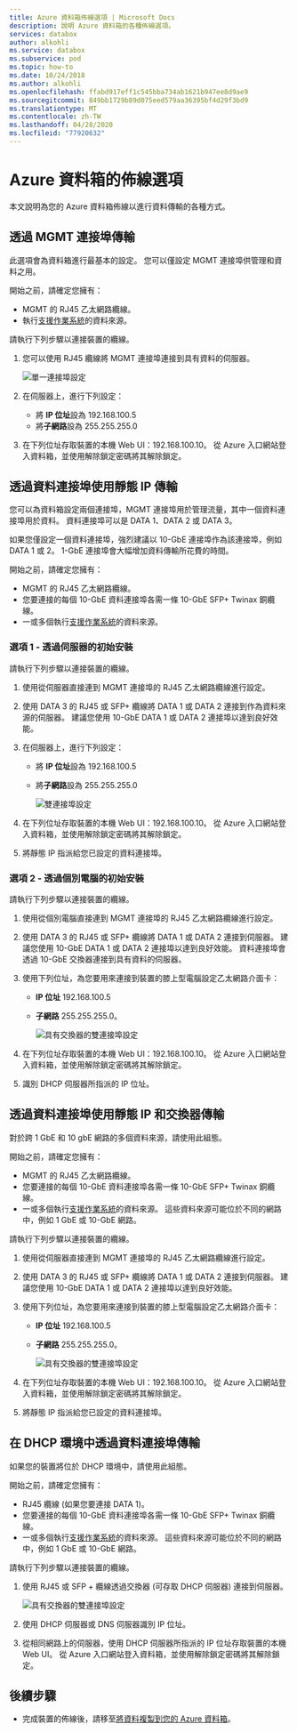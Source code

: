 ```yaml
---
title: Azure 資料箱佈線選項 | Microsoft Docs
description: 說明 Azure 資料箱的各種佈線選項。
services: databox
author: alkohli
ms.service: databox
ms.subservice: pod
ms.topic: how-to
ms.date: 10/24/2018
ms.author: alkohli
ms.openlocfilehash: ffabd917eff1c545bba734ab1621b947ee8d9ae9
ms.sourcegitcommit: 849bb1729b89d075eed579aa36395bf4d29f3bd9
ms.translationtype: MT
ms.contentlocale: zh-TW
ms.lasthandoff: 04/28/2020
ms.locfileid: "77920632"
---
```

# <a name="cabling-options-for-your-azure-data-box"></a>Azure 資料箱的佈線選項

本文說明為您的 Azure 資料箱佈線以進行資料傳輸的各種方式。

## <a name="transfer-via-mgmt-port"></a>透過 MGMT 連接埠傳輸

此選項會為資料箱進行最基本的設定。 您可以僅設定 MGMT 連接埠供管理和資料之用。

開始之前，請確定您擁有：

- MGMT 的 RJ45 乙太網路纜線。
- 執行[支援作業系統](data-box-system-requirements.md#supported-operating-systems-for-clients)的資料來源。

請執行下列步驟以連接裝置的纜線。

1. 您可以使用 RJ45 纜線將 MGMT 連接埠連接到具有資料的伺服器。

    ![單一連接埠設定](media/data-box-cable-options/cabling-mgmt-only.png)

2. 在伺服器上，進行下列設定：

    - 將 **IP 位址**設為 192.168.100.5
    - 將**子網路**設為 255.255.255.0

3. 在下列位址存取裝置的本機 Web UI：192.168.100.10。 從 Azure 入口網站登入資料箱，並使用解除鎖定密碼將其解除鎖定。


## <a name="transfer-via-data-port-with-static-ips"></a>透過資料連接埠使用靜態 IP 傳輸

您可以為資料箱設定兩個連接埠，MGMT 連接埠用於管理流量，其中一個資料連接埠用於資料。 資料連接埠可以是 DATA 1、DATA 2 或 DATA 3。

如果您僅設定一個資料連接埠，強烈建議以 10-GbE 連接埠作為該連接埠，例如 DATA 1 或 2。 1-GbE 連接埠會大幅增加資料傳輸所花費的時間。

開始之前，請確定您擁有：

- MGMT 的 RJ45 乙太網路纜線。
- 您要連接的每個 10-GbE 資料連接埠各需一條 10-GbE SFP+ Twinax 銅纜線。
- 一或多個執行[支援作業系統](data-box-system-requirements.md#supported-operating-systems-for-clients)的資料來源。

### <a name="option-1---initial-setup-via-server"></a>選項 1 - 透過伺服器的初始安裝

請執行下列步驟以連接裝置的纜線。

1. 使用從伺服器直接連到 MGMT 連接埠的 RJ45 乙太網路纜線進行設定。
2. 使用 DATA 3 的 RJ45 或 SFP+ 纜線將 DATA 1 或 DATA 2 連接到作為資料來源的伺服器。 建議您使用 10-GbE DATA 1 或 DATA 2 連接埠以達到良好效能。
3. 在伺服器上，進行下列設定：

   - 將 **IP 位址**設為 192.168.100.5
   - 將**子網路**設為 255.255.255.0

     ![雙連接埠設定](media/data-box-cable-options/cabling-2-port-setup.png)

3. 在下列位址存取裝置的本機 Web UI：192.168.100.10。 從 Azure 入口網站登入資料箱，並使用解除鎖定密碼將其解除鎖定。
4. 將靜態 IP 指派給您已設定的資料連接埠。

### <a name="option-2---initial-setup-via-separate-computer"></a>選項 2 - 透過個別電腦的初始安裝

請執行下列步驟以連接裝置的纜線。

1. 使用從個別電腦直接連到 MGMT 連接埠的 RJ45 乙太網路纜線進行設定。
2. 使用 DATA 3 的 RJ45 或 SFP+ 纜線將 DATA 1 或 DATA 2 連接到伺服器。 建議您使用 10-GbE DATA 1 或 DATA 2 連接埠以達到良好效能。 資料連接埠會透過 10-GbE 交換器連接到具有資料的伺服器。
3. 使用下列位址，為您要用來連接到裝置的膝上型電腦設定乙太網路介面卡：

   - **IP 位址** 192.168.100.5
   - **子網路** 255.255.255.0。

     ![具有交換器的雙連接埠設定](media/data-box-cable-options/cabling-with-static-ip.png)

3. 在下列位址存取裝置的本機 Web UI：192.168.100.10。 從 Azure 入口網站登入資料箱，並使用解除鎖定密碼將其解除鎖定。
4. 識別 DHCP 伺服器所指派的 IP 位址。

## <a name="transfer-via-data-port-with-static-ips-using-a-switch"></a>透過資料連接埠使用靜態 IP 和交換器傳輸 

對於跨 1 GbE 和 10 gbE 網路的多個資料來源，請使用此組態。

開始之前，請確定您擁有：

- MGMT 的 RJ45 乙太網路纜線。
- 您要連接的每個 10-GbE 資料連接埠各需一條 10-GbE SFP+ Twinax 銅纜線。
- 一或多個執行[支援作業系統](data-box-system-requirements.md#supported-operating-systems-for-clients)的資料來源。 這些資料來源可能位於不同的網路中，例如 1 GbE 或 10-GbE 網路。

請執行下列步驟以連接裝置的纜線。

1. 使用從伺服器直接連到 MGMT 連接埠的 RJ45 乙太網路纜線進行設定。
2. 使用 DATA 3 的 RJ45 或 SFP+ 纜線將 DATA 1 或 DATA 2 連接到伺服器。 建議您使用 10-GbE DATA 1 或 DATA 2 連接埠以達到良好效能。
3. 使用下列位址，為您要用來連接到裝置的膝上型電腦設定乙太網路介面卡：

   - **IP 位址** 192.168.100.5
   - **子網路** 255.255.255.0。

     ![具有交換器的雙連接埠設定](media/data-box-cable-options/cabling-with-switch-static-ip.png)

3. 在下列位址存取裝置的本機 Web UI：192.168.100.10。 從 Azure 入口網站登入資料箱，並使用解除鎖定密碼將其解除鎖定。
4. 將靜態 IP 指派給您已設定的資料連接埠。


## <a name="transfer-via-data-port-in-a-dhcp-environment"></a>在 DHCP 環境中透過資料連接埠傳輸

如果您的裝置將位於 DHCP 環境中，請使用此組態。

開始之前，請確定您擁有：

- RJ45 纜線 (如果您要連接 DATA 1)。
- 您要連接的每個 10-GbE 資料連接埠各需一條 10-GbE SFP+ Twinax 銅纜線。
- 一或多個執行[支援作業系統](data-box-system-requirements.md#supported-operating-systems-for-clients)的資料來源。 這些資料來源可能位於不同的網路中，例如 1 GbE 或 10-GbE 網路。

請執行下列步驟以連接裝置的纜線。

1. 使用 RJ45 或 SFP + 纜線透過交換器 (可存取 DHCP 伺服器) 連接到伺服器。

    ![具有交換器的雙連接埠設定](media/data-box-cable-options/cabling-dhcp-data-only.png)
2. 使用 DHCP 伺服器或 DNS 伺服器識別 IP 位址。
3. 從相同網路上的伺服器，使用 DHCP 伺服器所指派的 IP 位址存取裝置的本機 Web UI。 從 Azure 入口網站登入資料箱，並使用解除鎖定密碼將其解除鎖定。

## <a name="next-steps"></a>後續步驟

- 完成裝置的佈線後，請移至[將資料複製到您的 Azure 資料箱](data-box-deploy-copy-data.md)。
